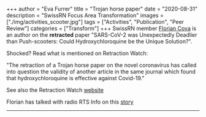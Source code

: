 +++
author = "Eva Furrer"
title = "Trojan horse paper"
date = "2020-08-31"
description = "SwissRN Focus Area Transformation"
images  = ["./img/activities_scooter.jpg"]
tags = ["Activities", "Publication", "Peer Review"]
categories = ["Transform"]
+++
SwissRN member [Florian Cova](https://www.unige.ch/cisa/members/cova-florian/) is an author on the **retracted** paper "SARS-CoV-2 was Unexpectedly Deadlier than Push-scooters: Could Hydroxychloroquine be the Unique Solution?".

Shocked? Read what is mentioned on Retraction Watch:

"The retraction of a Trojan horse paper on the novel coronavirus has called into question the validity of another article in the same journal which found that hydroxychloroquine is effective against Covid-19."

See also the Retraction Watch [website](https://retractionwatch.com/category/by-subject/clinical-study-retractions/infectious-disease/)

Florian has talked with radio RTS Info on this [story](https://www.rts.ch/info/sciences-tech/11548471-chloroquine-et-trottinette-le-canular-qui-a-fait-le-tour-du-monde.html)

---
